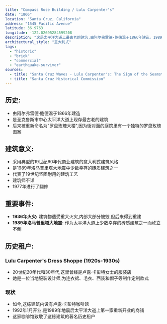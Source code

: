 ```yaml
---
title: "Compass Rose Building / Lulu Carpenter's"
date: "1866"
location: "Santa Cruz, California"
address: "1545 Pacific Avenue"
latitude: 36.9763
longitude: -122.02695284599208
description: "这是太平洋大道上最古老的建筑,由阿尔弗雷德·鲍德温于1866年建造。1989年洛马普里塔大地震中幸存下来的少数砖质建筑之一。后来被重新命名为"罗盘玫瑰大楼",因为街对面的庭院里有一个独特的罗盘玫瑰图案。"
architectural_style: "意大利式"
tags:
  - "historic"
  - "brick"
  - "commercial"
  - "earthquake-survivor"
sources:
  - title: "Santa Cruz Waves - Lulu Carpenter's: The Sign of the Seamstress"
  - title: "Santa Cruz Historical Commission"
---
```


## **历史:**

- 由阿尔弗雷德·鲍德温于1866年建造
- 是圣克鲁斯市中心太平洋大道上现存最古老的建筑
- 后来被重新命名为"罗盘玫瑰大楼",因为街对面的庭院里有一个独特的罗盘玫瑰图案

## **建筑意义:**

- 采用典型的19世纪60年代商业建筑的意大利式建筑风格
- 是1989年洛马普里塔大地震中少数幸存的砖质建筑之一
- 代表了19世纪坚固耐用的建筑工艺
- 建筑师不详
- 1977年进行了翻修

## **重要事件:**

- **1936年火灾:** 建筑物遭受重大火灾,内部大部分被毁,但后来得到重建
- **1989年洛马普里塔大地震:** 作为太平洋大道上少数幸存的砖质建筑之一而屹立不倒

## **历史租户:**

### Lulu Carpenter's Dress Shoppe (1920s-1930s)

- 20世纪20年代和30年代,这里曾经是卢露·卡彭特女士的服装店
- 她是一位当地服装设计师,为连衣裙、毛衣、西装和帽子等制作定制款式

### 现状

- 如今,这栋建筑内设有卢露·卡彭特咖啡馆
- 1992年1月开业,是1989年地震后太平洋大道上第一家重新开业的商铺
- 这家咖啡馆致敬了这栋建筑的著名历史租户